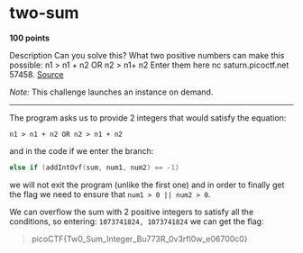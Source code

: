 # two-sum

**100 points**

Description
Can you solve this?
What two positive numbers can make this possible: n1 > n1 + n2 OR n2 > n1+ n2
Enter them here nc saturn.picoctf.net 57458. [Source](https://github.com/LeonGurin/picoCTF-2023/blob/main/Binary%20Exploitation/two-sum/flag.c)

*Note:* This challenge launches an instance on demand.

___

The program asks us to provide 2 integers that would satisfy the equation:

`n1 > n1 + n2 OR n2 > n1 + n2 `

and in the code if we enter the branch:

```cpp
else if (addIntOvf(sum, num1, num2) == -1)
```

we will not exit the program (unlike the first one) and in order to finally get the flag we need to ensure that `num1 > 0 || num2 > 0`.

We can overflow the sum with 2 positive integers to satisfy all the conditions, so entering: `1073741824, 1073741824` we can get the flag:

> picoCTF{Tw0_Sum_Integer_Bu773R_0v3rfl0w_e06700c0}
